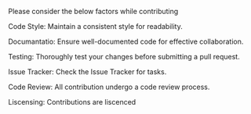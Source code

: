 Please consider the below factors while contributing

Code Style:
Maintain a consistent style for readability.

Documantatio:
Ensure well-documented code for effective collaboration.

Testing:
Thoroughly test your changes before submitting a pull request.

Issue Tracker:
Check the Issue Tracker for tasks.

Code Review:
All contribution undergo a code review process.

Liscensing:
Contributions are liscenced

